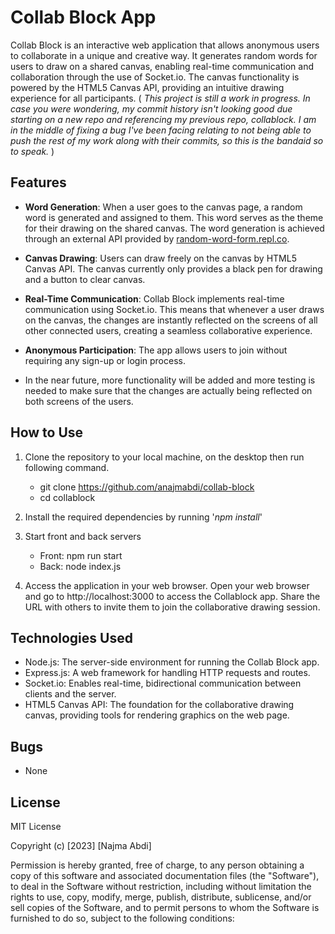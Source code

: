 # Collab Block App

Collab Block is an interactive web application that allows anonymous users to collaborate in a unique and creative way. It generates random words for users to draw on a shared canvas, enabling real-time communication and collaboration through the use of Socket.io. The canvas functionality is powered by the HTML5 Canvas API, providing an intuitive drawing experience for all participants. 
( *This project is still a work in progress. In case you were wondering, my commit history isn't looking good due starting on a new repo and referencing my previous repo, collablock. I am in the middle of fixing a bug I've been facing relating to not being able to push the rest of my work along with their commits, so this is the bandaid so to speak.* )

## Features

- **Word Generation**: When a user goes to the canvas page, a random word is generated and assigned to them. This word serves as the theme for their drawing on the shared canvas. The word generation is achieved through an external API provided by [random-word-form.repl.co](https://random-word-form.repl.co/).

- **Canvas Drawing**: Users can draw freely on the canvas by HTML5 Canvas API. The canvas currently only provides a black pen for drawing and a button to clear canvas.

- **Real-Time Communication**: Collab Block implements real-time communication using Socket.io. This means that whenever a user draws on the canvas, the changes are instantly reflected on the screens of all other connected users, creating a seamless collaborative experience.

- **Anonymous Participation**: The app allows users to join without requiring any sign-up or login process.

- In the near future, more functionality will be added and more testing is needed to make sure that the changes are actually being reflected on both screens of the users.


## How to Use

1. Clone the repository to your local machine, on the desktop then run following command.

    * git clone https://github.com/anajmabdi/collab-block
    * cd collablock

2. Install the required dependencies by running '*npm install*'

3. Start front and back servers
    * Front: npm run start 
    * Back: node index.js

3. Access the application in your web browser.
    Open your web browser and go to http://localhost:3000 to access the Collablock app. Share the URL with others to invite them to join the collaborative drawing session.

## Technologies Used
- Node.js: The server-side environment for running the Collab Block app.
- Express.js: A web framework for handling HTTP requests and routes.
- Socket.io: Enables real-time, bidirectional communication between clients and the server.
- HTML5 Canvas API: The foundation for the collaborative drawing canvas, providing tools for rendering graphics on the web page.

## Bugs
- None

## License

MIT License

Copyright (c) [2023] [Najma Abdi]

Permission is hereby granted, free of charge, to any person obtaining a copy of this software and associated documentation files (the "Software"), to deal in the Software without restriction, including without limitation the rights to use, copy, modify, merge, publish, distribute, sublicense, and/or sell copies of the Software, and to permit persons to whom the Software is furnished to do so, subject to the following conditions: